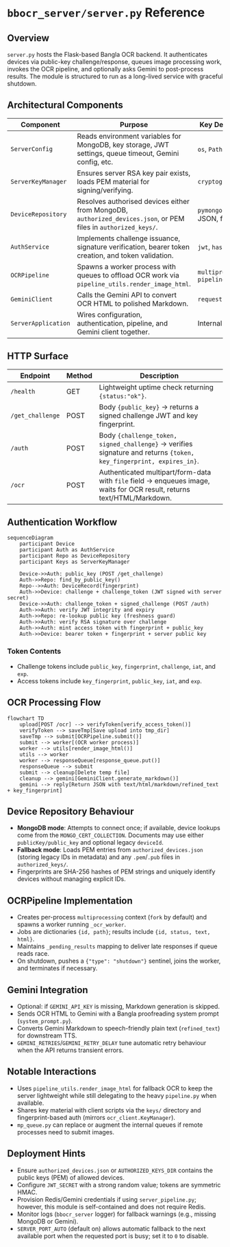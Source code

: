 # `bbocr_server/server.py` Reference

## Overview

`server.py` hosts the Flask-based Bangla OCR backend. It authenticates devices via public-key challenge/response, queues image processing work, invokes the OCR pipeline, and optionally asks Gemini to post-process results. The module is structured to run as a long-lived service with graceful shutdown.

## Architectural Components

| Component           | Purpose                                                                                                         | Key Dependencies                       |
| ------------------- | --------------------------------------------------------------------------------------------------------------- | -------------------------------------- |
| `ServerConfig`      | Reads environment variables for MongoDB, key storage, JWT settings, queue timeout, Gemini config, etc.          | `os`, `Path`                           |
| `ServerKeyManager`  | Ensures server RSA key pair exists, loads PEM material for signing/verifying.                                   | `cryptography.hazmat`                  |
| `DeviceRepository`  | Resolves authorised devices either from MongoDB, `authorized_devices.json`, or PEM files in `authorized_keys/`. | `pymongo` (optional), JSON, filesystem |
| `AuthService`       | Implements challenge issuance, signature verification, bearer token creation, and token validation.             | `jwt`, `hashlib`, `time`               |
| `OCRPipeline`       | Spawns a worker process with queues to offload OCR work via `pipeline_utils.render_image_html`.                 | `multiprocessing`, `pipeline_utils`    |
| `GeminiClient`      | Calls the Gemini API to convert OCR HTML to polished Markdown.                                                  | `requests`                             |
| `ServerApplication` | Wires configuration, authentication, pipeline, and Gemini client together.                                      | Internal classes                       |

## HTTP Surface

| Endpoint         | Method | Description                                                                                                             |
| ---------------- | ------ | ----------------------------------------------------------------------------------------------------------------------- |
| `/health`        | GET    | Lightweight uptime check returning `{status:"ok"}`.                                                                     |
| `/get_challenge` | POST   | Body `{public_key}` → returns a signed challenge JWT and key fingerprint.                                               |
| `/auth`          | POST   | Body `{challenge_token, signed_challenge}` → verifies signature and returns `{token, key_fingerprint, expires_in}`.     |
| `/ocr`           | POST   | Authenticated multipart/form-data with `file` field → enqueues image, waits for OCR result, returns text/HTML/Markdown. |

## Authentication Workflow

```mermaid
sequenceDiagram
    participant Device
    participant Auth as AuthService
    participant Repo as DeviceRepository
    participant Keys as ServerKeyManager

    Device->>Auth: public_key (POST /get_challenge)
    Auth->>Repo: find_by_public_key()
    Repo-->>Auth: DeviceRecord(fingerprint)
    Auth->>Device: challenge + challenge_token (JWT signed with server secret)
    Device->>Auth: challenge_token + signed_challenge (POST /auth)
    Auth->>Auth: verify JWT integrity and expiry
    Auth->>Repo: re-lookup public key (freshness guard)
    Auth->>Auth: verify RSA signature over challenge
    Auth->>Auth: mint access token with fingerprint + public_key
    Auth->>Device: bearer token + fingerprint + server public key
```

### Token Contents

- Challenge tokens include `public_key`, `fingerprint`, `challenge`, `iat`, and `exp`.
- Access tokens include `key_fingerprint`, `public_key`, `iat`, and `exp`.

## OCR Processing Flow

```mermaid
flowchart TD
    upload[POST /ocr] --> verifyToken[verify_access_token()]
    verifyToken --> saveTmp[Save upload into tmp_dir]
    saveTmp --> submit[OCRPipeline.submit()]
    submit --> worker[(OCR worker process)]
    worker --> utils[render_image_html()]
    utils --> worker
    worker --> responseQueue[response_queue.put()]
    responseQueue --> submit
    submit --> cleanup[Delete temp file]
    cleanup --> gemini[GeminiClient.generate_markdown()]
    gemini --> reply[Return JSON with text/html/markdown/refined_text + key_fingerprint]
```

## Device Repository Behaviour

- **MongoDB mode**: Attempts to connect once; if available, device lookups come from the `MONGO_CERT_COLLECTION`. Documents may use either `publicKey/public_key` and optional legacy `deviceId`.
- **Fallback mode**: Loads PEM entries from `authorized_devices.json` (storing legacy IDs in metadata) and any `.pem`/`.pub` files in `authorized_keys/`.
- Fingerprints are SHA-256 hashes of PEM strings and uniquely identify devices without managing explicit IDs.

## OCRPipeline Implementation

- Creates per-process `multiprocessing` context (`fork` by default) and spawns a worker running `_ocr_worker`.
- Jobs are dictionaries `{id, path}`; results include `{id, status, text, html}`.
- Maintains `_pending_results` mapping to deliver late responses if queue reads race.
- On shutdown, pushes a `{"type": "shutdown"}` sentinel, joins the worker, and terminates if necessary.

## Gemini Integration

- Optional: if `GEMINI_API_KEY` is missing, Markdown generation is skipped.
- Sends OCR HTML to Gemini with a Bangla proofreading system prompt (`system_prompt.py`).
- Converts Gemini Markdown to speech-friendly plain text (`refined_text`) for downstream TTS.
- `GEMINI_RETRIES`/`GEMINI_RETRY_DELAY` tune automatic retry behaviour when the API returns transient errors.

## Notable Interactions

- Uses `pipeline_utils.render_image_html` for fallback OCR to keep the server lightweight while still delegating to the heavy `pipeline.py` when available.
- Shares key material with client scripts via the `keys/` directory and fingerprint-based auth (mirrors `ocr_client.KeyManager`).
- `mp_queue.py` can replace or augment the internal queues if remote processes need to submit images.

## Deployment Hints

- Ensure `authorized_devices.json` or `AUTHORIZED_KEYS_DIR` contains the public keys (PEM) of allowed devices.
- Configure `JWT_SECRET` with a strong random value; tokens are symmetric HMAC.
- Provision Redis/Gemini credentials if using `server_pipeline.py`; however, this module is self-contained and does not require Redis.
- Monitor logs (`bbocr_server` logger) for fallback warnings (e.g., missing MongoDB or Gemini).
- `SERVER_PORT_AUTO` (default on) allows automatic fallback to the next available port when the requested port is busy; set it to `0` to disable.
